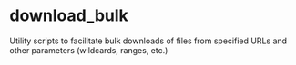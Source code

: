 # download_bulk
Utility scripts to facilitate bulk downloads of files from specified URLs and other parameters (wildcards, ranges, etc.)
